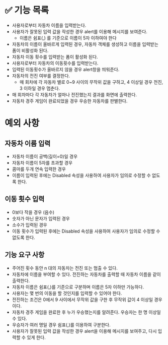 # ✅ 기능 목록
- 사용자로부터 자동차 이름을 입력받는다.
- 사용자가 잘못된 입력 값을 작성한 경우 alert를 이용해 메시지를 보여준다.   
    - 이름은 쉼표(,) 를 기준으로 이름이 5자 이하여야 한다
- 자동차의 이름이 올바르게 입력된 경우, 자동차 객체를 생성하고 이름을 입력받는 폼이 비활성화 된다.
- 자동차 이동 횟수를 입력받는 폼이 활성화 된다.
- 사용자로부터 자동차의 이동횟수를 입력받는다.
- 입력된 이동횟수가 올바르지 않을 경우 alert창을 띄워준다. 
- 자동차의 전진 여부를 결정한다.
    - 매 회차에 각 자동차 별로 0~9 사이의 무작위 값을 구하고, 4 이상일 경우 전진, 3 이하일 경우 멈춘다.
- 매 회차마다 각 자동차가 얼마나 전진했는지 결과를 화면에 출력한다. 
- 자동차 경주 게임이 완료되었을 경우 우승한 자동차를 판별한다.

# 예외 사항

## 자동차 이름 입력 
- 자동차 이름이 공백(길이=0)일 경우 
- 자동차 이름이 5자를 초과할 경우
- 콤마를 두개 연속 입력한 경우 
- 이름이 입력된 후에는 Disabled 속성을 사용하여 사용자가 임의로 수정할 수 없도록 한다.

## 이동 횟수 입력
- 0보다 작을 경우 (음수)
- 숫자가 아닌 문자가 입력된 경우
- 소수가 입력된 경우 
- 이동 횟수가 입력된 후에는 Disabled 속성을 사용하여 사용자가 임의로 수정할 수 없도록 한다.


## 기능 요구 사항
- 주어진 횟수 동안 n 대의 자동차는 전진 또는 멈출 수 있다.
- 자동차에 이름을 부여할 수 있다. 전진하는 자동차를 출력할 때 자동차 이름을 같이 출력한다.
- 자동차 이름은 쉼표(,)를 기준으로 구분하며 이름은 5자 이하만 가능하다.
- 사용자는 몇 번의 이동을 할 것인지를 입력할 수 있어야 한다.
- 전진하는 조건은 0에서 9 사이에서 무작위 값을 구한 후 무작위 값이 4 이상일 경우이다.
- 자동차 경주 게임을 완료한 후 누가 우승했는지를 알려준다. 우승자는 한 명 이상일 수 있다.
- 우승자가 여러 명일 경우 쉼표(,)를 이용하여 구분한다.
- 사용자가 잘못된 입력 값을 작성한 경우 alert을 이용해 메시지를 보여주고, 다시 입력할 수 있게 한다.